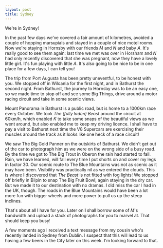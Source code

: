 ```yaml
---
layout: post
title: Sydney
---
```





We're in Sydney!


In the past few days we've covered a fair amount of kilometres, avoided a couple
of hopping marsupials and stayed in a couple of nice motel rooms. Now we're
staying in Hornsby with our friends _M_ and _N_ and baby _A_. It's really good
to see them again: last time we met was over in Horsham and _N_ had only
recently discovered that she was pregnant, now they have a lovely little girl.
It's fun playing with little _A_. It's also going to be nice to be in one place
for a few days, I can tell you!


The trip from Port Augusta has been pretty uneventful, to be honest with you. We
stopped off in Wilcania for the first night, and in Bathurst the second night.
From Bathurst, the journey to Hornsby was to be an easy one, so we made time to
stop off and see some Big Things, drive around a motor racing circuit and take
in some scenic views.


Mount Panorama in Bathurst is a public road, but is home to a 1000km race every
October. We took _The (fully laden) Beast_ around the circuit at 60km/h, which
enabled _K_ to take some snaps of the beautiful views as we went around, but
also enabled me to keep my driving licence. I shall have to pay a visit to
Bathurst next time the V8 Supercars are exercising their muscles around the
track as it looks like one heck of a race circuit!


We saw The Big Gold Panner on the outskirts of Bathurst. We didn't get out of
the car to photograph him as we were on the wrong side of a busy road. By the
time we got to The Big Trout in Oberon the rain had started to fall. Rain, we
have learned, will fall every time I put shorts on and cover my legs in factor
30. Our scenic route to The Blue Mountains was not as scenic as it may have
been. Visibility was practically nil as we entered the clouds. This is where I
discovered that _The Beast_ is not fitted with fog lights! We stopped off
briefly in Bilpin to snap The Big Fruit Bowl, again staying in the dry car. But
we made it to our destination with no dramas. I did miss the car I had in the
UK, though. The roads in the Blue Mountains would have been a lot more fun with
bigger wheels and more power to pull us up the steep inclines.


That's about all I have for you. Later on I shall borrow some of _M_'s bandwidth
and upload a stack of photographs for you to marvel at. That should keep you
busy!


A few moments ago I received a text message from my cousin who's recently landed
in Sydney from Dublin. I suspect that this will lead to us having a few beers in
the City later on this week. I'm looking forward to that.




